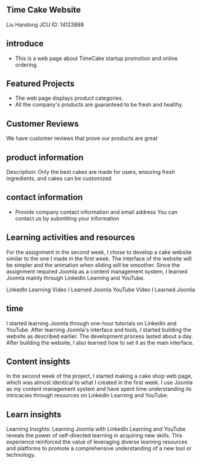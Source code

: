 
## Time Cake Website
Liu Handong
JCU ID: 14123888

## introduce
- This is a web page about TimeCake startup promotion and online ordering.

## Featured Projects
- The web page displays product categories.
- All the company's products are guaranteed to be fresh and healthy.

## Customer Reviews
We have customer reviews that prove our products are great

## product information
Description: Only the best cakes are made for users, ensuring fresh ingredients, and cakes can be customized

## contact information
- Provide company contact information and email address
  You can contact us by submitting your information


## Learning activities and resources
For the assignment in the second week, I chose to develop a cake website similar to the one I made in the first week. The interface of the website will be simpler and the animation when sliding will be smoother. Since the assignment required Joomla as a content management system, I learned Joomla mainly through LinkedIn Learning and YouTube.

LinkedIn Learning Video I Learned Joomla
YouTube Video I Learned Joomla


## time
I started learning Joomla through one-hour tutorials on LinkedIn and YouTube. After learning Joomla's interface and tools, I started building the website as described earlier. The development process lasted about a day. After building the website, I also learned how to set it as the main interface.

## Content insights
In the second week of the project, I started making a cake shop web page, which was almost identical to what I created in the first week. I use Joomla as my content management system and have spent time understanding its intricacies through resources on LinkedIn Learning and YouTube.

## Learn insights
Learning Insights: Learning Joomla with LinkedIn Learning and YouTube reveals the power of self-directed learning in acquiring new skills. This experience reinforced the value of leveraging diverse learning resources and platforms to promote a comprehensive understanding of a new tool or technology.
